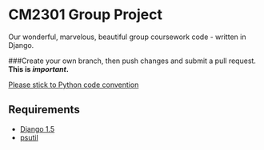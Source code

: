 CM2301 Group Project
====================

Our wonderful, marvelous, beautiful group coursework code - written in Django. 

###Create your own branch, then push changes and submit a pull request. **This is *important*.**

[Please stick to Python code convention](http://www.python.org/dev/peps/pep-0008/)

Requirements
------------
* [Django 1.5](https://www.djangoproject.com/download/)
* [psutil](http://code.google.com/p/psutil/)

